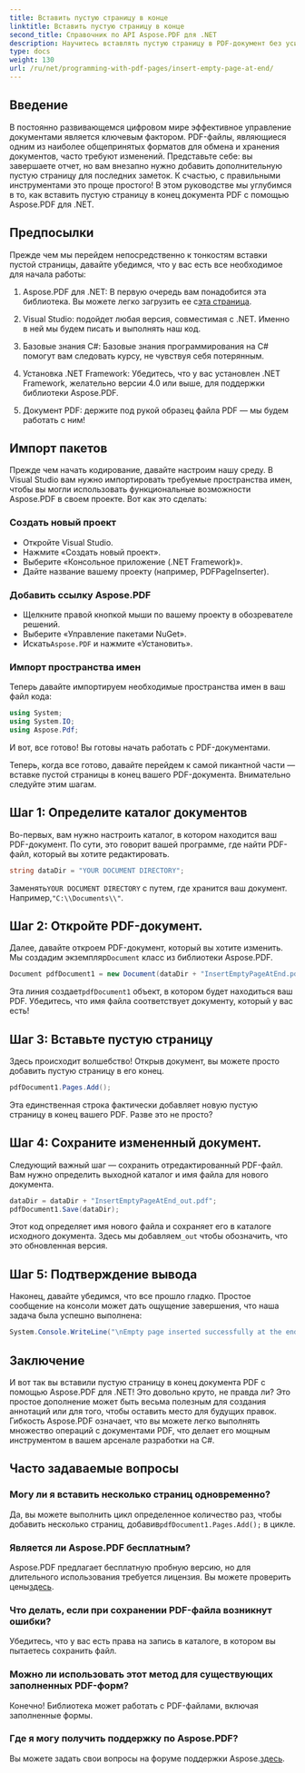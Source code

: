 ```yaml
---
title: Вставить пустую страницу в конце
linktitle: Вставить пустую страницу в конце
second_title: Справочник по API Aspose.PDF для .NET
description: Научитесь вставлять пустую страницу в PDF-документ без усилий с помощью Aspose.PDF для .NET в этом руководстве для начинающих. Идеально подходит для быстрого редактирования.
type: docs
weight: 130
url: /ru/net/programming-with-pdf-pages/insert-empty-page-at-end/
---
```

## Введение

В постоянно развивающемся цифровом мире эффективное управление документами является ключевым фактором. PDF-файлы, являющиеся одним из наиболее общепринятых форматов для обмена и хранения документов, часто требуют изменений. Представьте себе: вы завершаете отчет, но вам внезапно нужно добавить дополнительную пустую страницу для последних заметок. К счастью, с правильными инструментами это проще простого! В этом руководстве мы углубимся в то, как вставить пустую страницу в конец документа PDF с помощью Aspose.PDF для .NET.

## Предпосылки

Прежде чем мы перейдем непосредственно к тонкостям вставки пустой страницы, давайте убедимся, что у вас есть все необходимое для начала работы:

1.  Aspose.PDF для .NET: В первую очередь вам понадобится эта библиотека. Вы можете легко загрузить ее с[эта страница](https://releases.aspose.com/pdf/net/).

2. Visual Studio: подойдет любая версия, совместимая с .NET. Именно в ней мы будем писать и выполнять наш код.

3. Базовые знания C#: Базовые знания программирования на C# помогут вам следовать курсу, не чувствуя себя потерянным.

4. Установка .NET Framework: Убедитесь, что у вас установлен .NET Framework, желательно версии 4.0 или выше, для поддержки библиотеки Aspose.PDF.

5. Документ PDF: держите под рукой образец файла PDF — мы будем работать с ним!

## Импорт пакетов

Прежде чем начать кодирование, давайте настроим нашу среду. В Visual Studio вам нужно импортировать требуемые пространства имен, чтобы вы могли использовать функциональные возможности Aspose.PDF в своем проекте. Вот как это сделать:

### Создать новый проект

- Откройте Visual Studio.
- Нажмите «Создать новый проект».
- Выберите «Консольное приложение (.NET Framework)».
- Дайте название вашему проекту (например, PDFPageInserter).

### Добавить ссылку Aspose.PDF

- Щелкните правой кнопкой мыши по вашему проекту в обозревателе решений.
- Выберите «Управление пакетами NuGet».
-  Искать`Aspose.PDF` и нажмите «Установить».

### Импорт пространства имен

Теперь давайте импортируем необходимые пространства имен в ваш файл кода:

```csharp
using System;
using System.IO;
using Aspose.Pdf;
```

И вот, все готово! Вы готовы начать работать с PDF-документами.

Теперь, когда все готово, давайте перейдем к самой пикантной части — вставке пустой страницы в конец вашего PDF-документа. Внимательно следуйте этим шагам.

## Шаг 1: Определите каталог документов

Во-первых, вам нужно настроить каталог, в котором находится ваш PDF-документ. По сути, это говорит вашей программе, где найти PDF-файл, который вы хотите редактировать.

```csharp
string dataDir = "YOUR DOCUMENT DIRECTORY";
```

 Заменять`YOUR DOCUMENT DIRECTORY` с путем, где хранится ваш документ. Например,`"C:\\Documents\\"`.

## Шаг 2: Откройте PDF-документ.

 Далее, давайте откроем PDF-документ, который вы хотите изменить. Мы создадим экземпляр`Document` класс из библиотеки Aspose.PDF.

```csharp
Document pdfDocument1 = new Document(dataDir + "InsertEmptyPageAtEnd.pdf");
```

 Эта линия создает`pdfDocument1` объект, в котором будет находиться ваш PDF. Убедитесь, что имя файла соответствует документу, который у вас есть!

## Шаг 3: Вставьте пустую страницу

Здесь происходит волшебство! Открыв документ, вы можете просто добавить пустую страницу в его конец. 

```csharp
pdfDocument1.Pages.Add();
```

Эта единственная строка фактически добавляет новую пустую страницу в конец вашего PDF. Разве это не просто?

## Шаг 4: Сохраните измененный документ.

Следующий важный шаг — сохранить отредактированный PDF-файл. Вам нужно определить выходной каталог и имя файла для нового документа.

```csharp
dataDir = dataDir + "InsertEmptyPageAtEnd_out.pdf";
pdfDocument1.Save(dataDir);
```

 Этот код определяет имя нового файла и сохраняет его в каталоге исходного документа. Здесь мы добавляем`_out` чтобы обозначить, что это обновленная версия.

## Шаг 5: Подтверждение вывода

Наконец, давайте убедимся, что все прошло гладко. Простое сообщение на консоли может дать ощущение завершения, что наша задача была успешно выполнена:

```csharp
System.Console.WriteLine("\nEmpty page inserted successfully at the end of document.\nFile saved at " + dataDir);
```

## Заключение

И вот так вы вставили пустую страницу в конец документа PDF с помощью Aspose.PDF для .NET! Это довольно круто, не правда ли? Это простое дополнение может быть весьма полезным для создания аннотаций или для того, чтобы оставить место для будущих правок. Гибкость Aspose.PDF означает, что вы можете легко выполнять множество операций с документами PDF, что делает его мощным инструментом в вашем арсенале разработки на C#.

## Часто задаваемые вопросы

### Могу ли я вставить несколько страниц одновременно?
 Да, вы можете выполнить цикл определенное количество раз, чтобы добавить несколько страниц, добавив`pdfDocument1.Pages.Add();` в цикле.

### Является ли Aspose.PDF бесплатным?
 Aspose.PDF предлагает бесплатную пробную версию, но для длительного использования требуется лицензия. Вы можете проверить цены[здесь](https://purchase.aspose.com/buy).

### Что делать, если при сохранении PDF-файла возникнут ошибки?
Убедитесь, что у вас есть права на запись в каталоге, в котором вы пытаетесь сохранить файл.

### Можно ли использовать этот метод для существующих заполненных PDF-форм?
Конечно! Библиотека может работать с PDF-файлами, включая заполненные формы.

### Где я могу получить поддержку по Aspose.PDF?
 Вы можете задать свои вопросы на форуме поддержки Aspose.[здесь](https://forum.aspose.com/c/pdf/10).